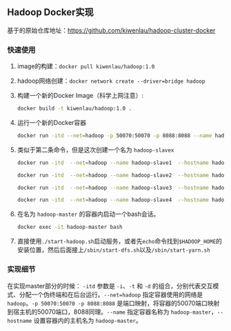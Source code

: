 ## Hadoop Docker实现

基于的原始仓库地址：https://github.com/kiwenlau/hadoop-cluster-docker

### 快速使用
1. image的构建：`docker pull kiwenlau/hadoop:1.0`

2. hadoop网络创建：`docker network create --driver=bridge hadoop`

3. 构建一个新的Docker Image（科学上网注意）:

   ```bash
   docker build -t kiwenlau/hadoop:1.0 .
   ```
4. 运行一个新的Docker容器

    ```bash
    docker run -itd --net=hadoop -p 50070:50070 -p 8088:8088 --name hadoop-master --hostname hadoop-master kiwenlau/hadoop:1.0
    ```

5. 类似于第二条命令，但是这次创建一个名为 `hadoop-slavex`

    ```bash
    docker run -itd  --net=hadoop --name hadoop-slave1  --hostname hadoop-slave1 kiwenlau/hadoop:1.0
    
    docker run -itd  --net=hadoop --name hadoop-slave2  --hostname hadoop-slave2 kiwenlau/hadoop:1.0
    
    docker run -itd  --net=hadoop --name hadoop-slave3  --hostname hadoop-slave3 kiwenlau/hadoop:1.0
    
    docker run -itd  --net=hadoop --name hadoop-slave4  --hostname hadoop-slave4 kiwenlau/hadoop:1.0
    ```

6. 在名为 `hadoop-master` 的容器内启动一个bash会话。

    ```bash
    docker exec -it hadoop-master bash
    ```

7. 直接使用`./start-hadoop.sh`启动服务，或者先`echo`命令找到`$HADOOP_HOME`的安装位置，然后后面接上`/sbin/start-dfs.sh`以及`/sbin/start-yarn.sh`

### 实现细节

在实现master部分的时候： `-itd` 参数是 `-i`、`-t` 和 `-d` 的组合，分别代表交互模式、分配一个伪终端和在后台运行。`--net=hadoop` 指定容器使用的网络是 `hadoop`。`-p 50070:50070 -p 8088:8088` 是端口映射，将容器的50070端口映射到宿主机的50070端口，8088同理。`--name` 指定容器名称为 `hadoop-master`，`--hostname` 设置容器内的主机名为 `hadoop-master`。
